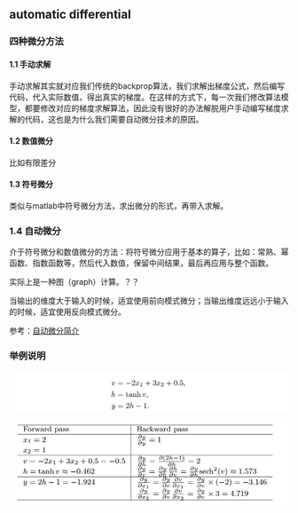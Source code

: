 ## automatic differential

### 四种微分方法

#### 1.1 手动求解

手动求解其实就对应我们传统的backprop算法，我们求解出梯度公式，然后编写代码，代入实际数值，得出真实的梯度。在这样的方式下，每一次我们修改算法模型，都要修改对应的梯度求解算法，因此没有很好的办法解脱用户手动编写梯度求解的代码，这也是为什么我们需要自动微分技术的原因。

#### 1.2 数值微分

比如有限差分

#### 1.3 符号微分

类似与matlab中符号微分方法，求出微分的形式，再带入求解。



### 1.4 自动微分

介于符号微分和数值微分的方法：将符号微分应用于基本的算子，比如：常熟、幂函数、指数函数等，然后代入数值，保留中间结果，最后再应用与整个函数。

实际上是一种图（graph）计算。？？



当输出的维度大于输入的时候，适宜使用前向模式微分；当输出维度远远小于输入的时候，适宜使用反向模式微分。

参考：[自动微分简介](https://blog.csdn.net/aws3217150/article/details/70214422)

### 举例说明

![image-20200708150117278](../imags/image-20200708150117278.png)

![image-20200708150133242](../imags/image-20200708150133242.png)